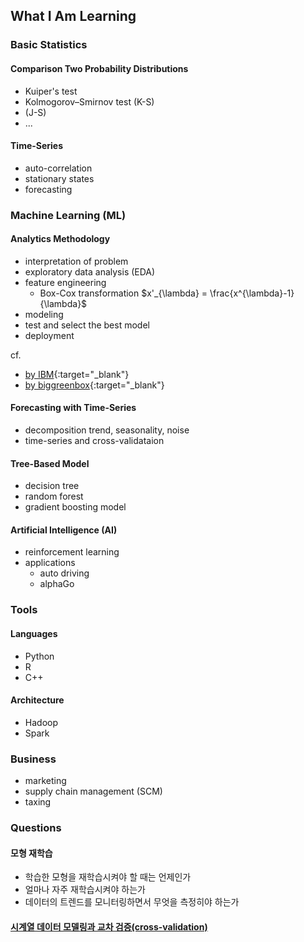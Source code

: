 ## What I Am Learning

### Basic Statistics

#### Comparison Two Probability Distributions
  * Kuiper's test
  * Kolmogorov–Smirnov test (K-S)
  * (J-S)
  * ...

#### Time-Series
  * auto-correlation
  * stationary states
  * forecasting

### Machine Learning (ML)

#### Analytics Methodology
  * interpretation of problem
  * exploratory data analysis (EDA)
  * feature engineering
    * Box-Cox transformation $x'_{\lambda} = \frac{x^{\lambda}-1}{\lambda}$
  * modeling
  * test and select the best model
  * deployment

cf. 
  * [by IBM](https://www.ibmbigdatahub.com/blog/why-we-need-methodology-data-science){:target="_blank"}
  * [by biggreenbox](https://medium.com/@biggreenbox/our-5-step-methodology-for-predictive-analytics-79fa22c5f3be){:target="_blank"}

#### Forecasting with Time-Series
  * decomposition trend, seasonality, noise
  * time-series and cross-validataion

#### Tree-Based Model
  * decision tree
  * random forest
  * gradient boosting model

#### Artificial Intelligence (AI)
  * reinforcement learning
  * applications
    * auto driving
    * alphaGo

### Tools

#### Languages
  * Python
  * R
  * C++

#### Architecture
  * Hadoop
  * Spark

### Business
  * marketing
  * supply chain management (SCM)
  * taxing

### Questions

#### 모형 재학습
  * 학습한 모형을 재학습시켜야 할 때는 언제인가
  * 얼마나 자주 재학습시켜야 하는가
  * 데이터의 트렌드를 모니터링하면서 무엇을 측정히야 하는가 

#### [시계열 데이터 모델링과 교차 검증(cross-validation)](./blog/time_series.md)